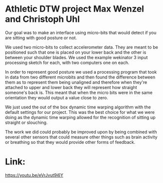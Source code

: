 # Athletic DTW project Max Wenzel and Christoph Uhl

Our goal was to make an interface using micro-bits that would detect if you are sitting with good posture or not.

We used two micro-bits to collect accelerometer data. They are meant to be positioned such that one is placed on your lower back and the other is between your shoulder blades. We used the example wekinator 3 input processing sketch for each, with two computers one on each.

In order to represent good posture we used a processing program that took in data from two different microbits and then found the difference between them as to represent them being unaligned and therefore when they're attached to upper and lower back they will represent how straight someone's back is. This meant that when the micro bits were in the same orientation they would output a value close to zero.

We just used the out of the box dynamic time warping algorithm with the default settings for our project. This was the best choice for what we were doing as the dynamic time warping allowed for the recognition of sitting up straight or slouching. 


The work we did could probably be improved upon by being combined with several other sensors that could measure other things such as brain activity or breathing so that they would provide other forms of feedback.

# Link: 
https://youtu.be/eVrJvut9i6Y
